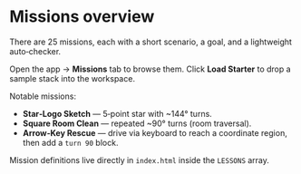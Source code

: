 # Missions overview

There are 25 missions, each with a short scenario, a goal, and a lightweight auto‑checker.

Open the app → **Missions** tab to browse them. Click **Load Starter** to drop a sample stack into the workspace.

Notable missions:
- **Star‑Logo Sketch** — 5‑point star with ~144° turns.
- **Square Room Clean** — repeated ~90° turns (room traversal).
- **Arrow‑Key Rescue** — drive via keyboard to reach a coordinate region, then add a `turn 90` block.

Mission definitions live directly in `index.html` inside the `LESSONS` array.